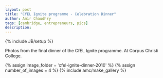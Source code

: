 ```yaml
---
layout: post
title: "CfEL Ignite programme - Celebration Dinner"
author: Amir Chaudhry
tags: [cambridge, entrepreneurs, pics]
description:
---
```

{% include JB/setup %}

Photos from the final dinner of the CfEL Ignite programme. At Corpus Christi College.

{% assign image_folder = 'cfel-ignite-dinner-2010' %}
{% assign number_of_images = 4 %}
{% include amc/make_gallery %}

